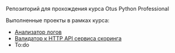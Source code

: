 Репозиторий для прохождения курса Otus Python Professional

Выполненные проекты в рамках курса:
- [Анализатор логов](src/log_analyzer/README.md)
- [Валидатор к HTTP API сервиса скоринга](src/scoring_api/)
- To:do

